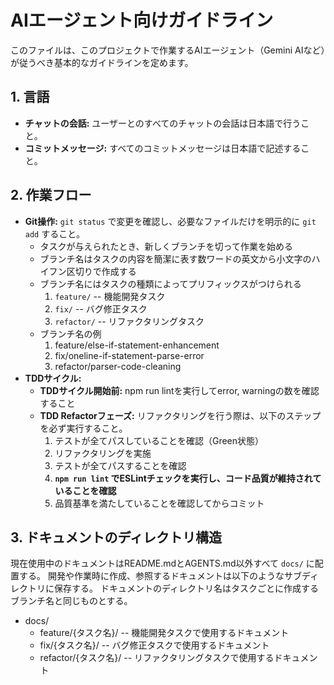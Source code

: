 # AIエージェント向けガイドライン

このファイルは、このプロジェクトで作業するAIエージェント（Gemini AIなど）が従うべき基本的なガイドラインを定めます。

## 1. 言語

*   **チャットの会話:** ユーザーとのすべてのチャットの会話は日本語で行うこと。
*   **コミットメッセージ:** すべてのコミットメッセージは日本語で記述すること。

## 2. 作業フロー

*   **Git操作:** `git status` で変更を確認し、必要なファイルだけを明示的に `git add` すること。
    * タスクが与えられたとき、新しくブランチを切って作業を始める
    * ブランチ名はタスクの内容を簡潔に表す数ワードの英文から小文字のハイフン区切りで作成する
    * ブランチ名にはタスクの種類によってプリフィックスがつけられる
        1. `feature/` -- 機能開発タスク
        2. `fix/` -- バグ修正タスク
        3. `refactor/` -- リファクタリングタスク
    * ブランチ名の例
        1. feature/else-if-statement-enhancement
        2. fix/oneline-if-statement-parse-error
        3. refactor/parser-code-cleaning
*   **TDDサイクル:**
    *   **TDDサイクル開始前:** npm run lintを実行してerror, warningの数を確認すること
    *   **TDD Refactorフェーズ:** リファクタリングを行う際は、以下のステップを必ず実行すること。
        1. テストが全てパスしていることを確認（Green状態）
        2. リファクタリングを実施
        3. テストが全てパスすることを確認
        4. **`npm run lint` でESLintチェックを実行し、コード品質が維持されていることを確認**
        5. 品質基準を満たしていることを確認してからコミット


## 3. ドキュメントのディレクトリ構造

現在使用中のドキュメントはREADME.mdとAGENTS.md以外すべて `docs/` に配置する。
開発や作業時に作成、参照するドキュメントは以下のようなサブディレクトリに保存する。
ドキュメントのディレクトリ名はタスクごとに作成するブランチ名と同じものとする。

* docs/
    * feature/{タスク名}/ -- 機能開発タスクで使用するドキュメント
    * fix/{タスク名}/ -- バグ修正タスクで使用するドキュメント
    * refactor/{タスク名}/ -- リファクタリングタスクで使用するドキュメント



